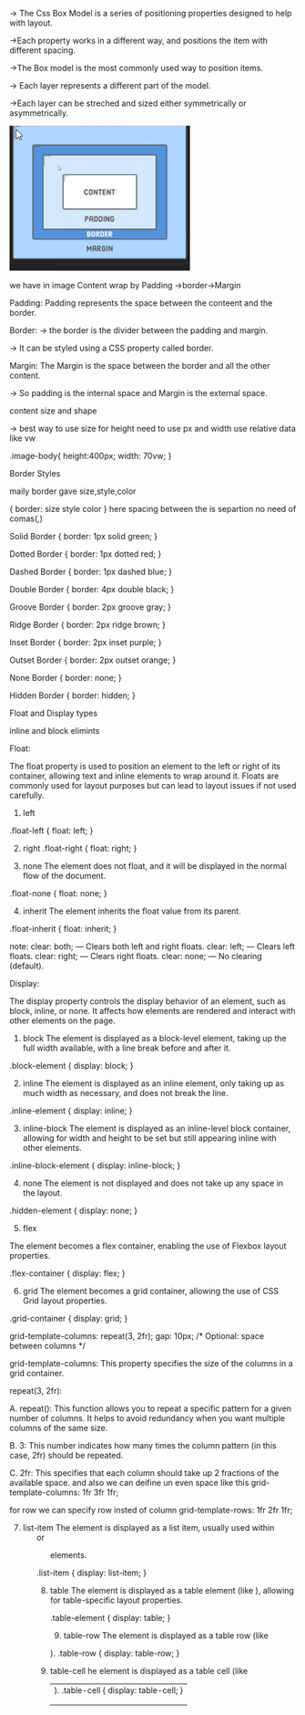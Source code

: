 -> The Css Box Model is a series of positioning properties designed to help with layout.

->Each property works in a different way, and positions the item with different spacing.

->The Box model is the most commonly used way to position items.

-> Each layer represents a different part of the model.

->Each layer can be streched and sized either symmetrically or asymmetrically.

![alt text](image.png)

 we have in image Content wrap by Padding ->border->Margin

 Padding:
 Padding represents the space between the conteent and the border.

 Border:
 -> the border is the divider between the padding and margin.

 -> It can be styled using a CSS property called border.

 Margin:
 The Margin is the space between the border and all the other content.

-> So padding is the internal space and Margin is the external space.


content size and shape

-> best way to use size for height need to use px and width use relative data like vw

.image-body{
    height:400px;
    width: 70vw;
}

Border Styles

maily border gave size,style,color

{
    border: size style color
}
here spacing between the is separtion no need of comas(,)

Solid Border
{
    border: 1px solid green;
}

Dotted Border
{
    border: 1px dotted red;
}

Dashed Border
{
   border: 1px dashed blue; 
}

Double Border
{
    border: 4px double black;
}

Groove Border
{
    border: 2px groove gray;
}

Ridge Border
{
   border: 2px ridge brown; 
}

Inset Border
{
    border: 2px inset purple;
}

Outset Border
{
    border: 2px outset orange;
}

None Border
{
    border: none;
}

Hidden Border
{
    border: hidden;
}


Float and Display types

inline and block elimints

Float:

The float property is used to position an element to the left or right of its container, allowing text and inline elements to wrap around it. Floats are commonly used for layout purposes but can lead to layout issues if not used carefully.

1. left

.float-left {
  float: left;
}

2. right
.float-right {
  float: right;
}

3. none
The element does not float, and it will be displayed in the normal flow of the document.

.float-none {
  float: none;
}

4. inherit
The element inherits the float value from its parent.

.float-inherit {
  float: inherit;
}

note:
clear: both; — Clears both left and right floats.
clear: left; — Clears left floats.
clear: right; — Clears right floats.
clear: none; — No clearing (default).

Display:

The display property controls the display behavior of an element, such as block, inline, or none. It affects how elements are rendered and interact with other elements on the page.

1. block
The element is displayed as a block-level element, taking up the full width available, with a line break before and after it.

.block-element {
  display: block;
}

2. inline
The element is displayed as an inline element, only taking up as much width as necessary, and does not break the line.

.inline-element {
  display: inline;
}

3. inline-block
 The element is displayed as an inline-level block container, allowing for width and height to be set but still appearing inline with other elements.

 .inline-block-element {
  display: inline-block;
}

4. none
The element is not displayed and does not take up any space in the layout.

.hidden-element {
  display: none;
}

5. flex

The element becomes a flex container, enabling the use of Flexbox layout properties.

.flex-container {
  display: flex;
}

6. grid
The element becomes a grid container, allowing the use of CSS Grid layout properties.

.grid-container {
  display: grid;
}

grid-template-columns: repeat(3, 2fr);
gap: 10px; /* Optional: space between columns */

grid-template-columns: This property specifies the size of the columns in a grid container.

repeat(3, 2fr):

A. repeat(): This function allows you to repeat a specific pattern for a given number of columns. It helps to avoid redundancy when you want multiple columns of the same size.

B. 3: This number indicates how many times the column pattern (in this case, 2fr) should be repeated.

C. 2fr: This specifies that each column should take up 2 fractions of the available space.
 and also we can deifine un even space like this grid-template-columns: 1fr 3fr 1fr;

for row we can specify row insted of column
 grid-template-rows: 1fr 2fr 1fr;

 
7. list-item
The element is displayed as a list item, usually used within <ul> or <ol> elements.

.list-item {
  display: list-item;
}

8. table
The element is displayed as a table element (like <table>), allowing for table-specific layout properties.

.table-element {
  display: table;
}

9. table-row
The element is displayed as a table row (like <tr>).
.table-row {
  display: table-row;
}

10. table-cell
he element is displayed as a table cell (like <td>).
.table-cell {
  display: table-cell;
}










